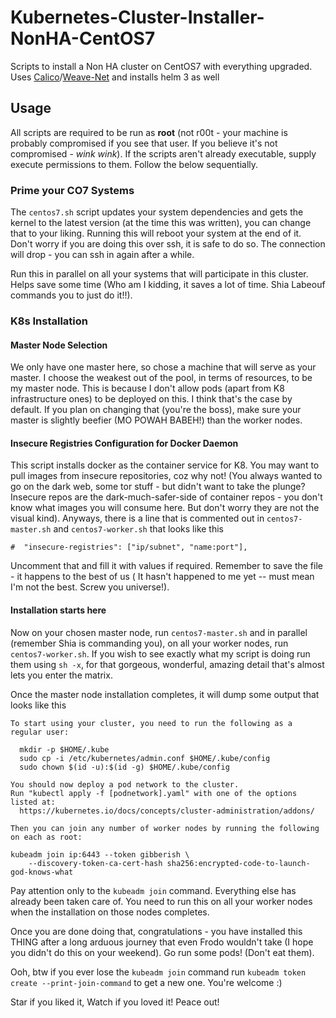 # Kubernetes-Cluster-Installer-NonHA-CentOS7
Scripts to install a Non HA cluster on CentOS7 with everything upgraded. Uses [Calico](../../tree/calico)/[Weave-Net](../../tree/weave-net) and installs helm 3 as well

## Usage

All scripts are required to be run as **root** (not r00t  - your machine is probably compromised if you see that user. If you believe it's not compromised - *wink* *wink*). If the scripts aren't already executable, supply execute permissions to them. Follow the below sequentially.

### Prime your CO7 Systems

The ``centos7.sh`` script updates your system dependencies and gets the kernel to the latest version (at the time this was written), you can change that to your liking. Running this will reboot your system at the end of it. Don't worry if you are doing this over ssh, it is safe to do so. The connection will drop - you can ssh in again after a while.

Run this in parallel on all your systems that will participate in this cluster. Helps save some time (Who am I kidding, it saves a lot of time. Shia Labeouf commands you to just do it!!).

### K8s Installation

#### Master Node Selection
We only have one master here, so chose a machine that will serve as your master. I choose the weakest out of the pool, in terms of resources, to be my master node. This is because I don't allow pods (apart from K8 infrastructure ones) to be deployed on this. I think that's the case by default. If you plan on changing that (you're the boss), make sure your master is slightly beefier (MO POWAH BABEH!) than the worker nodes.

#### Insecure Registries Configuration for Docker Daemon
This script installs docker as the container service for K8. You may want to pull images from insecure repositories, coz why not! (You always wanted to go on the dark web, some tor stuff - but didn't want to take the plunge? Insecure repos are the dark-much-safer-side of container repos - you don't know what images you will consume here. But don't worry they are not the visual kind).
 Anyways, there is a line that is commented out in ``centos7-master.sh`` and ``centos7-worker.sh`` that looks like this

``#  "insecure-registries": ["ip/subnet", "name:port"],``

Uncomment that and fill it with values if required. Remember to save the file - it happens to the best of us ( It hasn't happened to me yet -- must mean I'm not the best. Screw you universe!).

#### Installation starts here
Now on your chosen master node, run ``centos7-master.sh`` and in parallel (remember Shia is commanding you), on all your worker nodes, run ``centos7-worker.sh``. If you wish to see exactly what my script is doing run them using ``sh -x``, for that gorgeous, wonderful, amazing detail that's almost lets you enter the matrix.

Once the master node installation completes, it will dump some output that looks like this

```
To start using your cluster, you need to run the following as a regular user:

  mkdir -p $HOME/.kube
  sudo cp -i /etc/kubernetes/admin.conf $HOME/.kube/config
  sudo chown $(id -u):$(id -g) $HOME/.kube/config

You should now deploy a pod network to the cluster.
Run "kubectl apply -f [podnetwork].yaml" with one of the options listed at:
  https://kubernetes.io/docs/concepts/cluster-administration/addons/

Then you can join any number of worker nodes by running the following on each as root:

kubeadm join ip:6443 --token gibberish \
    --discovery-token-ca-cert-hash sha256:encrypted-code-to-launch-god-knows-what
```
Pay attention only to the ``kubeadm join`` command. Everything else has already been taken care of. You need to run this on all your worker nodes when the installation on those nodes completes. 

Once you are done doing that, congratulations - you have installed this THING after a long arduous journey that even Frodo wouldn't take (I hope you didn't do this on your weekend). Go run some pods! (Don't eat them).

Ooh,  btw if you ever lose the ``kubeadm join`` command run ``kubeadm token create --print-join-command`` to get a new one. You're welcome :)

Star if you liked it, Watch if you loved it! Peace out!
